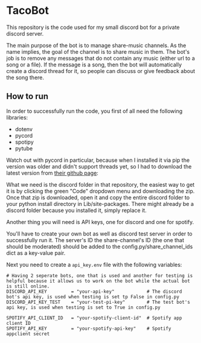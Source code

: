 # TacoBot
This repository is the code used for my small discord bot for a private discord server.

The main purpose of the bot is to manage share-music channels. As the name implies, the goal of the channel is to share music in them. The bot's job is to remove any messages that do not contain any music (either url to a song or a file). If the message is a song, then the bot will automatically create a discord thread for it, so people can discuss or give feedback about the song there.

## How to run
In order to successfully run the code, you first of all need the following libraries:
- dotenv
- pycord
- spotipy
- pytube

Watch out with pycord in particular, because when I installed it via pip the version was older and didn't support threads yet, so I had to download the latest version from [their github page](https://github.com/Pycord-Development/pycord):

What we need is the discord folder in that repository, the easiest way to get it is by clicking the green "Code" dropdown menu and downloading the zip. Once that zip is downloaded, open it and copy the entire discord folder to your python install directory in Lib/site-packages. There might already be a discord folder because you installed it, simply replace it.


Another thing you will need is API keys, one for discord and one for spotify.

You'll have to create your own bot as well as discord test server in order to successfully run it. The server's ID the share-channel's ID (the one that should be moderated) should be added to the config.py/share_channel_ids dict as a key-value pair. 

Next you need to create a `api_key.env` file with the following variables:
```
# Having 2 seperate bots, one that is used and another for testing is helpful because it allows us to work on the bot while the actual bot is still online.
DISCORD_API_KEY         = "your-api-key"            # The discord bot's api key, is used when testing is set tp False in config.py
DISCORD_API_KEY_TEST    = "your-test-pi-key"        # The test bot's api key, is used when testing is set to True in config.py

SPOTIFY_API_CLIENT_ID   = "your-spotify-client-id"  # Spotify app client ID
SPOTIFY_API_KEY         = "your-spotify-api-key"    # Spotify appclient secret
```
